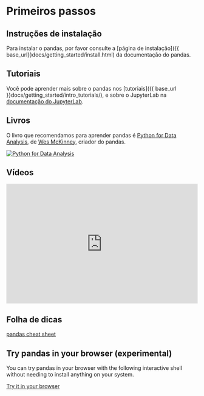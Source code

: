 # Primeiros passos

## Instruções de instalação

Para instalar o pandas, por favor consulte a [página de instalação]({{ base_url}}docs/getting_started/install.html) da documentação do pandas.

## Tutoriais

Você pode aprender mais sobre o pandas nos [tutoriais]({{ base_url }}docs/getting_started/intro_tutorials/),
e sobre o JupyterLab na
[documentação do JupyterLab](https://jupyterlab.readthedocs.io/en/stable/user/interface.html).

## Livros

O livro que recomendamos para aprender pandas é [Python for Data Analysis](https://amzn.to/3DyLaJc),
de [Wes McKinney](https://wesmckinney.com/), criador do pandas.

<a href="https://amzn.to/3DyLaJc">
    <img alt="Python for Data Analysis" src="{{ base_url }}static/img/books/pydata_book.gif"/>
</a>

## Vídeos

<iframe
  src="https://www.youtube.com/embed/_T8LGqJtuGc"
  style="width: 100%; max-width: 560px; height: 315px;"
  frameborder="0"
  allow="accelerometer; autoplay; encrypted-media; gyroscope; picture-in-picture"
  allowfullscreen
></iframe>

## Folha de dicas

[pandas cheat sheet](https://pandas.pydata.org/Pandas_Cheat_Sheet.pdf)

## Try pandas in your browser (experimental)

You can try pandas in your browser with the following interactive shell
without needing to install anything on your system.

<p>
    <a class="btn btn-primary" href="{{ base_url }}try.html">Try it in your browser</a>
</p>
